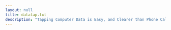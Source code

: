 ```yaml
---
layout: null
title: datatap.txt
description: "Tapping Computer Data is Easy, and Clearer than Phone Calls! By Ric Blackmon, Sysop"
---
```

